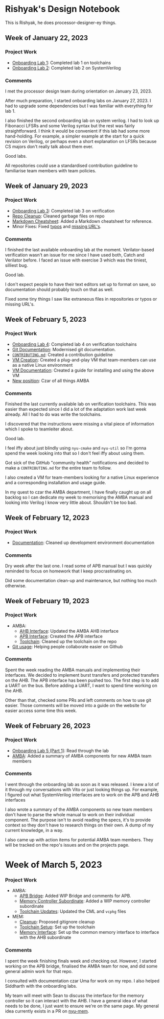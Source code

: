 # Rishyak's Design Notebook
This is Rishyak, he does processor-designer-ey things.

## Week of January 22, 2023
### Project Work
- [Onboarding Lab 1](https://github.com/rishyak/potential-computing-machine/tree/main/Labs/1): Completed lab 1 on toolchains
- [Onboarding Lab 2](https://github.com/rishyak/potential-computing-machine/tree/main/Labs/2): Completed lab 2 on SystemVerilog

### Comments
I met the processor design team during orientation on January 23, 2023. 

After much preparation, I started onboarding labs on January 27, 2023. I had 
to upgrade some dependencies but I was familiar with everything for lab 1.

I also finished the second onboarding lab on system verilog. I had to look up 
Fibonacci LFSRs and some Verilog syntax but the rest was fairly straightforward. 
I think it would be convenient if this lab had some more hand-holding. For example, 
a simpler example at the start for a quick revision on Verilog, or perhaps even
 a short explanation on LFSRs because CS majors don't really talk about them ever.

 Good labs.

All repositories could use a standardised contribution guideline to familiarise 
team members with team policies.

## Week of January 29, 2023
### Project Work
- [Onboarding Lab 3](https://github.com/rishyak/potential-computing-machine/tree/main/Labs/3): Completed lab 3 on verification
- [Repo Cleanup](https://github.com/NYU-Processor-Design/nyu-processor-design.github.io/pull/12): Cleaned garbage files on repo
- [Markdown Cheatsheet](https://github.com/NYU-Processor-Design/nyu-processor-design.github.io/pull/14): Added a Markdown cheatsheet for reference.
- Minor Fixes: Fixed [typos](https://github.com/NYU-Processor-Design/nyu-processor-design.github.io/pull/16) and [missing URL's](https://github.com/NYU-Processor-Design/nyu-processor-design.github.io/pull/37).

### Comments
I finished the last available onboarding lab at the moment. Verilator-based 
verification wasn't an issue for me since I have used both, Catch and Verilator
before. I faced an issue with exercise 3 which was the tiniest, silliest bug. 

Good lab. 

I don't expect people to have their text editors set up to format on save, so 
documentation should probably touch on that as well.

Fixed some tiny things I saw like extraneous files in repositories or typos or 
missing URL's. 

## Week of February 5, 2023
### Project Work
- [Onboarding Lab 4](https://github.com/rishyak/potential-computing-machine/tree/main/Labs/4): Completed lab 4 on verification toolchains
- [Git Documentation](https://github.com/NYU-Processor-Design/nyu-processor-design.github.io/pull/40): Modernised git documentation.
- [`CONTRIBUTING.md`](https://github.com/NYU-Processor-Design/.github/blob/main/.github/CONTRIBUTING.md): Created a contribution guideline
- [VM Creation](https://drive.google.com/drive/folders/1vzB0ra_1gFrapqpwCEHLpuZI6Ekn0mpw?usp=share_link): Created a plug-and-play VM that team-members can use as a native Linux environment
- [VM Documentation](https://github.com/NYU-Processor-Design/nyu-processor-design.github.io/pull/42): Created a guide for installing and using the above VM
- [New position](https://nyu-processor-design.github.io/vip_course_docs/membership.html#czars): Czar of all things AMBA

### Comments
Finished the last currently available lab on verification toolchains. This was
easier than expected since I did a lot of the adaptation work last week already.
All I had to do was write the toolchains. 

I discovered that the instructions were missing a vital piece of information
which I spoke to teamleiter about. 

Good lab.

I feel iffy about just blindly using `nyu-cmake` and `nyu-util` so I'm gonna 
spend the week looking into that so I don't feel iffy about using them.

Got sick of the GitHub "community health" notifications and decided to make
a `CONTRIBUTING.md` for the entire team to follow.

I also created a VM for team-members looking for a native Linux experience
and a corresponding installation and usage guide.

In my quest to czar the AMBA department, I have finally caught up on all 
backlog so I can dedicate my week to memorising the AMBA manual and looking
into Verilog I know very little about. Shouldn't be too bad. 

## Week of February 12, 2023
### Project Work
- [Documentation](https://github.com/NYU-Processor-Design/nyu-processor-design.github.io/pull/51): Cleaned up development environment documentation

### Comments
Dry week after the last one. I read some of APB manual but I was quickly reminded
to focus on homework that I keep procrastinating on.

Did some documentation clean-up and maintenance, but nothing too much otherwise.

## Week of February 19, 2023
### Project Work
- AMBA:
  - [AHB Interface](https://github.com/NYU-Processor-Design/nyu-amba/pull/4): Updated the AMBA AHB interface
  - [APB Interface](https://github.com/NYU-Processor-Design/nyu-amba/commit/0ce4077caa96d70cb11687d2c7aad079bc8249ae): Created the APB interface
  - [Toolchain](https://github.com/NYU-Processor-Design/nyu-amba/commit/9063216a94d71ec91369a0e30277df804eb4f078): Cleaned up the toolchain on the repo
- [Git usage](https://github.com/NYU-Processor-Design/nyu-processor-design.github.io/pull/72#issuecomment-1445229396): Helping people collaborate easier on Github

### Comments
Spent the week reading the AMBA manuals and implementing their interfaces. We
decided to implement burst transfers and protected transfers on the AHB. The APB
interface has been pushed too. The first step is to add a UART on the bus. Before
adding a UART, I want to spend time working on the AHB. 

Other than that, checked some PRs and left comments on how to use git easier. 
Those comments will be moved into a guide on the website for easier access some
time this week.

## Week of February 26, 2023

### Project Work
- [Onboarding Lab 5 (Part 1)](https://nyu-processor-design.github.io/getting_started/onboarding/06_advanced_sv.html): Read through the lab
- [AMBA](https://github.com/NYU-Processor-Design/nyu-amba): Added a summary of AMBA components for new AMBA team members

### Comments
I went through the onboarding lab as soon as it was released. I knew a lot 
of it through my conversations with Vito or just looking things up. For example, 
I figured out what SystemVerilog interfaces are to work on the APB and AHB 
interfaces

I also wrote a summary of the AMBA components so new team members don't have to
parse the whole manual to work on their individual component. The purpose isn't
to avoid reading the specs, it's to provide context so they don't have to 
research things on their own. A dump of my current knowledge, in a way.

I also came up with action items for potential AMBA team members. They will be 
tracked on the repo's issues and on the projects page.

# Week of March 5, 2023

### Project Work
- AMBA:
  - [APB Bridge](https://github.com/NYU-Processor-Design/nyu-amba/commit/c51022f8c960dae5eaa0e2782de7467b37a580ff): Added WIP Bridge and comments for APB.
  - [Memory Controller Subordinate](https://github.com/NYU-Processor-Design/nyu-amba/commit/1ef73294ab094c23576cf2233576974b45f87e70): Added a WIP memory controller subordinate
  - [Toolchain Updates](https://github.com/NYU-Processor-Design/nyu-amba/commit/795da71329d412b78d31015c881b9a99a2ecc733): Updated the CML and `vcpkg` files
- MEM:
  - [Cleanup](https://github.com/NYU-Processor-Design/nyu-mem/pull/5): Proposed gitignore cleanup
  - [Toolchain Setup](https://github.com/NYU-Processor-Design/nyu-mem/pull/6): Set up the toolchain
  - [Memory Interface](https://github.com/NYU-Processor-Design/nyu-mem/pull/6): Set up the common memory interface to interface with the AHB subordinate

### Comments
I spent the week finishing finals week and checking out. However, I started 
working on the APB bridge, finalised the AMBA team for now, and did some 
general admin work for that repo. 

I consulted with documentation czar Uma for work on my repo. I also helped
Siddharth with the onboarding labs. 

My team will meet with Sean to discuss the
interface for the memory controller so it can interact with the AHB. I have a
general idea of what needs to be done, I just want to ensure we're on the same 
page. My general idea currently exists in a PR on [nyu-mem](https://github.com/NYU-Processor-Design/nyu-mem).
